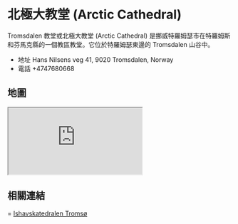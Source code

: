 # 北極大教堂 (Arctic Cathedral)

Tromsdalen 教堂或北極大教堂 (Arctic Cathedral) 是挪威特羅姆瑟市在特羅姆斯和芬馬克縣的一個教區教堂。它位於特羅姆瑟東邊的 Tromsdalen 山谷中。

- 地址 Hans Nilsens veg 41, 9020 Tromsdalen, Norway
- 電話 +4747680668

## 地圖

<iframe src="https://www.google.com/maps/embed?pb=!1m14!1m8!1m3!1d5550.4087782057!2d18.987479!3d69.648055!3m2!1i1024!2i768!4f13.1!3m3!1m2!1s0x45c4c4e4d949bb99%3A0xbaf6c8e4e9ccd3f4!2sArctic%20Cathedral!5e0!3m2!1sen!2stw!4v1690570169313!5m2!1sen!2stw" loading="lazy" referrerpolicy="no-referrer-when-downgrade"></iframe>

## 相關連結

= [Ishavskatedralen Tromsø](https://www.ishavskatedralen.no/info/)
